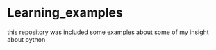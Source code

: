 # Learning_examples
this repository was included some examples about some of my insight about python
